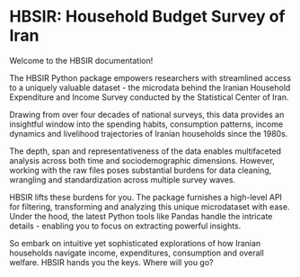 # HBSIR: Household Budget Survey of Iran

Welcome to the HBSIR documentation!

The HBSIR Python package empowers researchers with streamlined access to a 
uniquely valuable dataset - the microdata behind the Iranian Household 
Expenditure and Income Survey conducted by the Statistical Center of Iran.

Drawing from over four decades of national surveys, this data provides an 
insightful window into the spending habits, consumption patterns, income 
dynamics and livelihood trajectories of Iranian households since the 1980s.

The depth, span and representativeness of the data enables multifaceted 
analysis across both time and sociodemographic dimensions. However, working 
with the raw files poses substantial burdens for data cleaning, wrangling 
and standardization across multiple survey waves.

HBSIR lifts these burdens for you. The package furnishes a high-level API for 
filtering, transforming and analyzing this unique microdataset with ease. 
Under the hood, the latest Python tools like Pandas handle the intricate 
details - enabling you to focus on extracting powerful insights.

So embark on intuitive yet sophisticated explorations of how Iranian 
households navigate income, expenditures, consumption and overall welfare. 
HBSIR hands you the keys. Where will you go?
